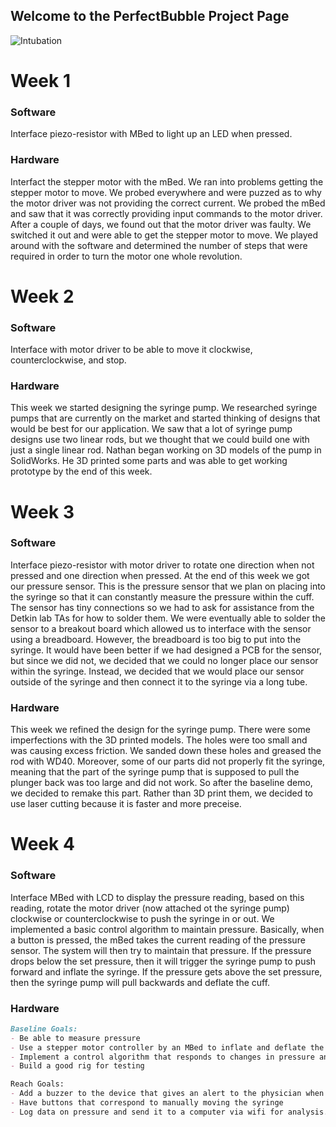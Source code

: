 ## Welcome to the PerfectBubble Project Page


![Intubation](https://user-images.githubusercontent.com/30084214/57289199-ecaaf200-7088-11e9-981d-ca7cde9932c4.png)

# Week 1
### Software

Interface piezo-resistor with MBed to light up an LED when pressed.

### Hardware

Interfact the stepper motor with the mBed. We ran into problems getting the stepper motor to move. We probed everywhere and were puzzed as to why the motor driver was not providing the correct current. We probed the mBed and saw that it was correctly providing input commands to the motor driver. After a couple of days, we found out that the motor driver was faulty. We switched it out and were able to get the stepper motor to move. We played around with the software and determined the number of steps that were required in order to turn the motor one whole revolution. 

# Week 2
### Software
Interface with motor driver to be able to move it clockwise, counterclockwise, and stop.

### Hardware

This week we started designing the syringe pump. We researched syringe pumps that are currently on the market and started thinking of designs that would be best for our application. We saw that a lot of syringe pump designs use two linear rods, but we thought that we could build one with just a single linear rod. Nathan began working on 3D models of the pump in SolidWorks. He 3D printed some parts and was able to get working prototype by the end of this week. 

# Week 3
### Software
Interface piezo-resistor with motor driver to rotate one direction when not pressed and one direction when pressed. At the end of this week we got our pressure sensor. This is the pressure sensor that we plan on placing into the syringe so that it can constantly measure the pressure within the cuff. The sensor has tiny connections so we had to ask for assistance from the Detkin lab TAs for how to solder them. We were eventually able to solder the sensor to a breakout board which allowed us to interface with the sensor using a breadboard. However, the breadboard is too big to put into the syringe. It would have been better if we had designed a PCB for the sensor, but since we did not, we decided that we could no longer place our sensor within the syringe. Instead, we decided that we would place our sensor outside of the syringe and then connect it to the syringe via a long tube. 
### Hardware
This week we refined the design for the syringe pump. There were some imperfections with the 3D printed models. The holes were too small and was causing excess friction. We sanded down these holes and greased the rod with WD40. Moreover, some of our parts did not properly fit the syringe, meaning that the part of the syringe pump that is supposed to pull the plunger back was too large and did not work. So after the baseline demo, we decided to remake this part. Rather than 3D print them, we decided to use laser cutting because it is faster and more preceise. 

# Week 4
### Software

Interface MBed with LCD to display the pressure reading, based on this reading, rotate the motor driver (now attached ot the syringe pump) clockwise or counterclockwise to push the syringe in or out. We implemented a basic control algorithm to maintain pressure. Basically, when a button is pressed, the mBed takes the current reading of the pressure sensor. The system will then try to maintain that pressure. If the pressure drops below the set pressure, then it will trigger the syringe pump to push forward and inflate the syringe. If the pressure gets above the set pressure, then the syringe pump will pull backwards and deflate the cuff. 

### Hardware




```markdown
Baseline Goals:
- Be able to measure pressure
- Use a stepper motor controller by an MBed to inflate and deflate the balloon
- Implement a control algorithm that responds to changes in pressure and inflates or deflates the cuff to maintain pressure
- Build a good rig for testing

Reach Goals:
- Add a buzzer to the device that gives an alert to the physician when the pressure has fallen out of range
- Have buttons that correspond to manually moving the syringe
- Log data on pressure and send it to a computer via wifi for analysis.

```


